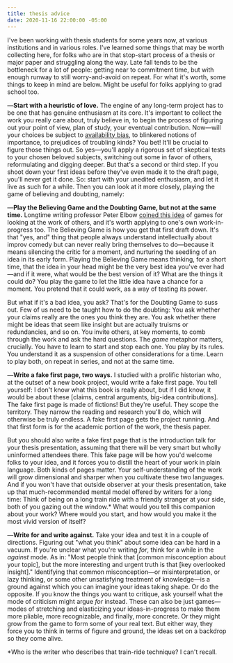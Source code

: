 ```yaml
---
title: thesis advice
date: 2020-11-16 22:00:00 -05:00
---
```


I've been working with thesis students for some years now, at various institutions and in various roles. I've learned some things that may be worth collecting here, for folks who are in that stop-start process of a thesis or major paper and struggling along the way. Late fall tends to be the bottleneck for a lot of people: getting near to commitment time, but with enough runway to still worry-and-avoid on repeat. For what it's worth, some things to keep in mind are below. Might be useful for folks applying to grad school too.

—**Start with a heuristic of love.** The engine of any long-term project has to be one that has genuine enthusiasm at its core. It's important to collect the work you really care about, truly believe in, to begin the process of figuring out your point of view, plan of study, your eventual contribution. Now—will your choices be subject to [availability bias](https://en.wikipedia.org/wiki/Availability_heuristic), to blinkered notions of importance, to prejudices of troubling kinds? You bet! It'll be crucial to figure those things out. So yes—you'll apply a rigorous set of skeptical tests to your chosen beloved subjects, switching out some in favor of others, reformulating and digging deeper. But that's a second or third step. If you shoot down your first ideas before they've even made it to the draft page, you'll never get it done. So: start with your unedited enthusiasm, and let it live as such for a while. Then you can look at it more closely, playing the game of believing and doubting, namely:

—**Play the Believing Game and the Doubting Game, but not at the same time.** Longtime writing professor Peter Elbow [coined this idea](https://www.d.umn.edu/~cstroupe/ideas/believing.html#:~:text=The%20Believing%20and%20Doubting%20Games&text=The%20doubting%20game%20allows%20you,hard%2Dheaded%2C%20scientific%20skepticism.) of games for looking at the work of others, and it's worth applying to one's own work-in-progress too. The Believing Game is how you get that first draft down. It's that "yes, and" thing that people always understand intellectually about improv comedy but can never really bring themselves to do—because it means silencing the critic for a moment, and nurturing the seedling of an idea in its early form. Playing the Believing Game means thinking, for a short time, that the idea in your head might be the very best idea you've ever had—and if it were, what would be the best version of it? What are the things it could do? You play the game to let the little idea have a chance for a moment. You pretend that it could work, as a way of testing its power.

But what if it's a bad idea, you ask? That's for the Doubting Game to suss out. Few of us need to be taught how to do the doubting: You ask whether your claims really are the ones you think they are. You ask whether there might be ideas that seem like insight but are actually truisms or redundancies, and so on. You invite others, at key moments, to comb through the work and ask the hard questions. The *game* metaphor matters, crucially. You have to learn to start and stop each one. You play by its rules. You understand it as a suspension of other considerations for a time. Learn to play both, on repeat in series, and not at the same time.

—**Write a fake first page, two ways.** I studied with a prolific historian who, at the outset of a new book project, would write a fake first page. You tell yourself: I don't know what this book is really about, but if I did know, it would be about these [claims, central arguments, big-idea contributions]. The fake first page is made of fictions! But they're useful. They scope the territory. They narrow the reading and research you'll do, which will otherwise be truly endless. A fake first page gets the project running. And that first form is for the academic portion of the work, the thesis paper. 

But you should also write a fake first page that is the introduction talk for your thesis presentation, assuming that there will be very smart but wholly uninformed attendees there. This fake page will be how you'd welcome folks to your idea, and it forces you to distill the heart of your work in plain language. Both kinds of pages matter. Your self-understanding of the work will grow dimensional and sharper when you cultivate these two languages. And if you won't have that outside observer at your thesis presentation, take up that much-recommended mental model offered by writers for a long time: Think of being on a long train ride with a friendly stranger at your side, both of you gazing out the window.* What would you tell this companion about your work? Where would you start, and how would you make it the most vivid version of itself?

—**Write for and write against.** Take your idea and test it in a couple of directions. Figuring out "what you think" about some idea can be hard in a vacuum. If you're unclear what you're writing *for*, think for a while in the *against* mode. As in: "Most people think that [common misconception about your topic], but the more interesting and urgent truth is that [key overlooked insight]." Identifying that common misconception—or misinterpretation, or lazy thinking, or some other unsatisfying treatment of knowledge—is a ground against which you can imagine your ideas taking shape. Or do the opposite. If you know the things you want to critique, ask yourself what the mode of criticism might argue *for* instead. These can also be just games—modes of stretching and elasticizing your ideas-in-progress to make them more pliable, more recognizable, and finally, more concrete. Or they might grow from the game to form some of your real text. But either way, they force you to think in terms of figure and ground, the ideas set on a backdrop so they come alive.

*Who is the writer who describes that train-ride technique? I can't recall.



   


 